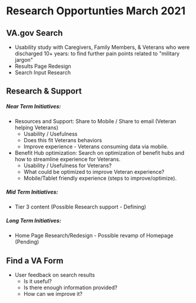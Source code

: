 # Research Opportunties March 2021

## VA.gov Search 
- Usability study with Caregivers, Family Members, & Veterans who were discharged 10+ years: to find further pain points related to "military jargon"
- Results Page Redesign
- Search Input Research 

## Research & Support 

##### Near Term Initiatives:
- Resources and Support: Share to Mobile / Share to email (Veteran helping Veterans)
     - Usability / Usefulness 
     - Does this fit Veterans behaviors 
     - Improve experience - Veterans consuming data via mobile.
- Benefit Hub optimization: Search on optimization of benefit hubs and how to streamline experience for Veterans. 
     - Usability / Usefulness for Veterans? 
     - What could be optimized to improve Veteran experience?
     - Mobile/Tablet friendly experience (steps to improve/optimize). 

##### Mid Term Initiatives:
- Tier 3 content (Possible Research support - Defining)

##### Long Term Initiatives:
- Home Page Research/Redesign - Possible revamp of Homepage (Pending) 
    
## Find a VA Form 
- User feedback on search results
   - Is it useful?
   - Is there enough information provided?
   - How can we improve it?
